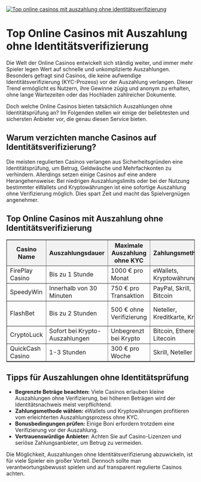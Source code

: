 [![Top online casinos mit auszahlung ohne identitätsverifizierung](https://123-caf.pages.dev/gitsignup.png)](https://vrmoo.ru/Bt82HjjY)

<h1>Top Online Casinos mit Auszahlung ohne Identitätsverifizierung</h1>  <p>Die Welt der Online Casinos entwickelt sich ständig weiter, und immer mehr Spieler legen Wert auf schnelle und unkomplizierte Auszahlungen. Besonders gefragt sind Casinos, die keine aufwendige Identitätsverifizierung (KYC-Prozess) vor der Auszahlung verlangen. Dieser Trend ermöglicht es Nutzern, ihre Gewinne zügig und anonym zu erhalten, ohne lange Wartezeiten oder das Hochladen zahlreicher Dokumente.</p>  <p>Doch welche Online Casinos bieten tatsächlich Auszahlungen ohne Identitätsprüfung an? Im Folgenden stellen wir einige der beliebtesten und sichersten Anbieter vor, die genau diesen Service bieten.</p>  <h2>Warum verzichten manche Casinos auf Identitätsverifizierung?</h2>  <p>Die meisten regulierten Casinos verlangen aus Sicherheitsgründen eine Identitätsprüfung, um Betrug, Geldwäsche und Mehrfachkonten zu verhindern. Allerdings setzen einige Casinos auf eine andere Herangehensweise: Bei niedrigen Auszahlungslimits oder bei der Nutzung bestimmter eWallets und Kryptowährungen ist eine sofortige Auszahlung ohne Verifizierung möglich. Dies spart Zeit und macht das Spielvergnügen angenehmer.</p>  <h2>Top Online Casinos mit Auszahlung ohne Identitätsverifizierung</h2>  <table border="1" cellpadding="8" cellspacing="0" style="border-collapse: collapse; width: 100%;">   <thead>     <tr style="background-color: #f2f2f2;">       <th>Casino Name</th>       <th>Auszahlungsdauer</th>       <th>Maximale Auszahlung ohne KYC</th>       <th>Zahlungsmethoden</th>       <th>Besonderheiten</th>     </tr>   </thead>   <tbody>     <tr>       <td>FirePlay Casino</td>       <td>Bis zu 1 Stunde</td>       <td>1000 € pro Monat</td>       <td>eWallets, Kryptowährungen</td>       <td>Hohe Anonymität, moderne Slots</td>     </tr>     <tr>       <td>SpeedyWin</td>       <td>Innerhalb von 30 Minuten</td>       <td>750 € pro Transaktion</td>       <td>PayPal, Skrill, Bitcoin</td>       <td>Sehr schneller Support</td>     </tr>     <tr>       <td>FlashBet</td>       <td>Bis zu 2 Stunden</td>       <td>500 € ohne Verifizierung</td>       <td>Neteller, Kreditkarte, Krypto</td>       <td>Live-Casino, moderne Benutzeroberfläche</td>     </tr>     <tr>       <td>CryptoLuck</td>       <td>Sofort bei Krypto-Auszahlungen</td>       <td>Unbegrenzt bei Krypto</td>       <td>Bitcoin, Ethereum, Litecoin</td>       <td>Exklusiv Krypto-Casino, anonym</td>     </tr>     <tr>       <td>QuickCash Casino</td>       <td>1-3 Stunden</td>       <td>300 € pro Woche</td>       <td>Skrill, Neteller</td>       <td>Bonus ohne Verifizierung</td>     </tr>   </tbody> </table>  <h2>Tipps für Auszahlungen ohne Identitätsprüfung</h2>  <ul>   <li><strong>Begrenzte Beträge beachten:</strong> Viele Casinos erlauben kleine Auszahlungen ohne Verifizierung, bei höheren Beträgen wird der Identitätsnachweis meist verpflichtend.</li>   <li><strong>Zahlungsmethode wählen:</strong> eWallets und Kryptowährungen profitieren vom erleichterten Auszahlungsprozess ohne KYC.</li>   <li><strong>Bonusbedingungen prüfen:</strong> Einige Boni erfordern trotzdem eine Verifizierung vor der Auszahlung.</li>   <li><strong>Vertrauenswürdige Anbieter:</strong> Achten Sie auf Casino-Lizenzen und seriöse Zahlungsanbieter, um Betrug zu vermeiden.</li> </ul>  <p>Die Möglichkeit, Auszahlungen ohne Identitätsverifizierung abzuwickeln, ist für viele Spieler ein großer Vorteil. Dennoch sollte man verantwortungsbewusst spielen und auf transparent regulierte Casinos achten.</p>